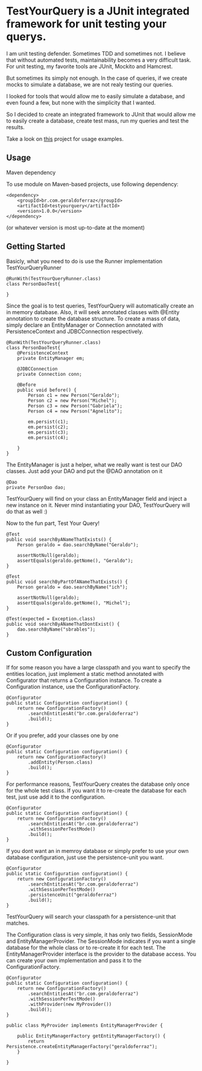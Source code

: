 TestYourQuery is a JUnit integrated framework for unit testing your querys.
==

I am unit testing defender. Sometimes TDD and sometimes not. I believe that without automated tests, maintainability becomes a very difficult task. For unit testing, my favorite tools are JUnit, Mockito and Hamcrest.

But sometimes its simply not enough. In the case of queries, if we create mocks to simulate a database, we are not realy testing our queries.

I looked for tools that would allow me to easily simulate a database, and even found a few, but none with the simplicity that I wanted.

So I decided to create an integrated framework to JUnit that would allow me to easily create a database, create test mass, run my queries and test the results.

Take a look on <a href="https://github.com/geraldox100/testyourquery-test">this</a> project for usage examples.

Usage
--

Maven dependency

To use module on Maven-based projects, use following dependency:

````
<dependency>
	<groupId>br.com.geraldoferraz</groupId>
	<artifactId>testyourquery</artifactId>
	<version>1.0.0</version>
</dependency>
````
(or whatever version is most up-to-date at the moment)


Getting Started
--
Basicly, what you need to do is use the Runner implementation TestYourQueryRunner

````
@RunWith(TestYourQueryRunner.class)
class PersonDaoTest{
	
}
````

Since the goal is to test queries, TestYourQuery will automatically create an in memory database. Also, it will seek annotated classes with @Entity annotation to create the database structure. To create a mass of data, simply declare an EntityManager or Connection annotated with PersistenceContext and JDBCConnection respectively.

````
@RunWith(TestYourQueryRunner.class)
class PersonDaoTest{
	@PersistenceContext
	private EntityManager em;
	
	@JDBCConnection
	private Connection conn;
	
	@Before
	public void before() {
		Person c1 = new Person("Geraldo");
		Person c2 = new Person("Michel");
		Person c3 = new Person("Gabriela");
		Person c4 = new Person("Agnelito");

		em.persist(c1);
		em.persist(c2);
		em.persist(c3);
		em.persist(c4);
		
	}
}
````
The EntityManager is just a helper, what we really want is test our DAO classes. Just add your DAO and put the @DAO annotation on it
````
@Dao
private PersonDao dao;
````
TestYourQuery will find on your class an EntityManager field and inject a new instance on it. Never mind instantiating your DAO, TestYourQuery will do that as well :)

Now to the fun part, Test Your Query!
```
@Test
public void searchByANameThatExists() {
	Person geraldo = dao.searchByName("Geraldo");

	assertNotNull(geraldo);
	assertEquals(geraldo.getNome(), "Geraldo");
}

@Test
public void searchByPartOfANameThatExists() {
	Person geraldo = dao.searchByName("ich");

	assertNotNull(geraldo);
	assertEquals(geraldo.getNome(), "Michel");
}

@Test(expected = Exception.class)
public void searchByANameThatDontExist() {
	dao.searchByName("sbrables");
}
```

Custom Configuration
--
If for some reason you have a large classpath and you want to specify the entities location, just implement a static method annotated with Configurator that returns a Configuration instance. To create a Configuration instance, use the ConfigurationFactory.
```
@Configurator
public static Configuration configuration() {
	return new ConfigurationFactory()
		.searchEntitiesAt("br.com.geraldoferraz")
		.build();
}
```
Or if you prefer, add your classes one by one
```
@Configurator
public static Configuration configuration() {
	return new ConfigurationFactory()
		.addEntity(Person.class)
		.build();
}
```
For performance reasons, TestYourQuery creates the database only once for the whole test class. If you want it to re-create the database for each test, just use add it to the configuration.

```
@Configurator
public static Configuration configuration() {
	return new ConfigurationFactory()
		.searchEntitiesAt("br.com.geraldoferraz")
		.withSessionPerTestMode()
		.build();
}
```
If you dont want an in memroy database or simply prefer to use your own database configuration, just use the persistence-unit you want.

```
@Configurator
public static Configuration configuration() {
	return new ConfigurationFactory()
		.searchEntitiesAt("br.com.geraldoferraz")
		.withSessionPerTestMode()
		.persistenceUnit("geraldoferraz")
		.build();
}
```
TestYourQuery will search your classpath for a persistence-unit that matches.

The Configuration class is very simple, it has only two fields, SessionMode and EntityManagerProvider.
The SessionMode indicates if you want a single database for the whole class or to re-create it for each test.
The EntityManagerProvider interface is the provider to the database access. You can create your own implementation and pass it to the ConfigurationFactory.

```
@Configurator
public static Configuration configuration() {
	return new ConfigurationFactory()
		.searchEntitiesAt("br.com.geraldoferraz")
		.withSessionPerTestMode()
		.withProvider(new MyProvider())
		.build();
}

public class MyProvider implements EntityManagerProvider {

	public EntityManagerFactory getEntityManagerFactory() {
		return Persistence.createEntityManagerFactory("geraldoferraz");
	}

}
```
